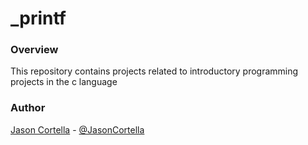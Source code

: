 # _printf
### Overview
This repository contains projects related to introductory programming projects in the c language
### Author
[Jason Cortella](https://github.com/jasoncortella) - [@JasonCortella](https://twitter.com/JasonCortella)